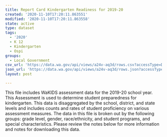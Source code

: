 ```yaml
---
title: Report Card Kindergarten Readiness for 2019-20
created: '2020-11-10T17:20:11.863551'
modified: '2020-11-10T17:20:11.863558'
state: active
type: dataset
tags:
  - '2020'
  - K 12
  - Kindergarten
  - Ospi
groups:
  - Local Government
csv_url: 'https://data.wa.gov/api/views/a24v-aq3d/rows.csv?accessType=DOWNLOAD'
json_url: 'https://data.wa.gov/api/views/a24v-aq3d/rows.json?accessType=DOWNLOAD'
layout: post

---
```

This file includes WaKIDS assessment data for the 2019-20 school year. This Assessment is used to determine student preparedness for kindergarten. This data is disaggregated by the school, district, and state levels and includes counts and rates of student proficiency on various assessment measures. The data in this file is broken out by the following groups: grade level, gender, race/ethnicity, and student programs, and special characteristics. Please review the notes below for more information and notes for downloading this data.
